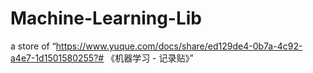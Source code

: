 # Machine-Learning-Lib
a store of “https://www.yuque.com/docs/share/ed129de4-0b7a-4c92-a4e7-1d1501580255?# 《机器学习 - 记录贴》”
